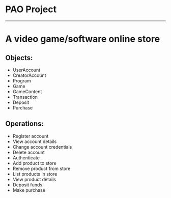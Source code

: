 # PAO Project
____

# A video game/software online store

## Objects:
- UserAccount
- CreatorAccount
- Program
- Game
- GameContent
- Transaction
- Deposit
- Purchase

## Operations:
- Register account
- View account details
- Change account credentials
- Delete account
- Authenticate
- Add product to store
- Remove product from store
- List products in store
- View product details
- Deposit funds
- Make purchase
